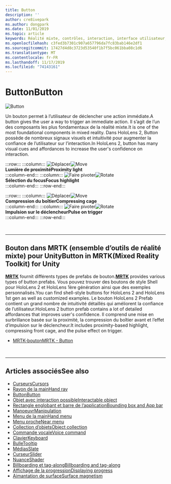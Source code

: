 ```yaml
---
title: Button
description: ''
author: cre8ivepark
ms.author: dongpark
ms.date: 11/01/2019
ms.topic: article
keywords: Réalité mixte, contrôles, interaction, interface utilisateur, expérience utilisateur
ms.openlocfilehash: c3fed3b7301c907a657796da7fc83bab146e2df1
ms.sourcegitcommit: 17427d4d8c3723d53540f1b7f5bc061bba08c1d6
ms.translationtype: MT
ms.contentlocale: fr-FR
ms.lasthandoff: 11/17/2019
ms.locfileid: "74143161"
---
```

# <a name="button"></a><span data-ttu-id="dcdfc-103">Button</span><span class="sxs-lookup"><span data-stu-id="dcdfc-103">Button</span></span>

![Button](images/UX/UX_Hero_Button.jpg)

<span data-ttu-id="dcdfc-105">Un bouton permet à l’utilisateur de déclencher une action immédiate.</span><span class="sxs-lookup"><span data-stu-id="dcdfc-105">A button gives the user a way to trigger an immediate action.</span></span> <span data-ttu-id="dcdfc-106">Il s’agit de l’un des composants les plus fondamentaux de la réalité mixte.</span><span class="sxs-lookup"><span data-stu-id="dcdfc-106">It is one of the most foundational components in mixed reality.</span></span> <span data-ttu-id="dcdfc-107">Dans HoloLens 2, Button possède de nombreux signaux visuels et intuitivité pour augmenter la confiance de l’utilisateur sur l’interaction.</span><span class="sxs-lookup"><span data-stu-id="dcdfc-107">In HoloLens 2, button has many visual cues and affordances to increase the user's confidence on interaction.</span></span> 


:::row:::
    :::column:::
       <span data-ttu-id="dcdfc-108">![Déplacer](images/UX/UX_Button_Affordance_ProximityLight.jpg)</span><span class="sxs-lookup"><span data-stu-id="dcdfc-108">![Move](images/UX/UX_Button_Affordance_ProximityLight.jpg)</span></span><br>
       <span data-ttu-id="dcdfc-109">**Lumière de proximité**</span><span class="sxs-lookup"><span data-stu-id="dcdfc-109">**Proximity light**</span></span><br>
    :::column-end:::
    :::column:::
       <span data-ttu-id="dcdfc-110">![Faire pivoter](images/UX/UX_Button_Affordance_FocusHighlight.jpg)</span><span class="sxs-lookup"><span data-stu-id="dcdfc-110">![Rotate](images/UX/UX_Button_Affordance_FocusHighlight.jpg)</span></span><br>
        <span data-ttu-id="dcdfc-111">**Sélection du focus**</span><span class="sxs-lookup"><span data-stu-id="dcdfc-111">**Focus highlight**</span></span><br>
    :::column-end:::
:::row-end:::

:::row:::
    :::column:::
       <span data-ttu-id="dcdfc-112">![Déplacer](images/UX/UX_Button_Affordance_Compression.jpg)</span><span class="sxs-lookup"><span data-stu-id="dcdfc-112">![Move](images/UX/UX_Button_Affordance_Compression.jpg)</span></span><br>
       <span data-ttu-id="dcdfc-113">**Compression du boîtier**</span><span class="sxs-lookup"><span data-stu-id="dcdfc-113">**Compressing cage**</span></span><br>
    :::column-end:::
    :::column:::
       <span data-ttu-id="dcdfc-114">![Faire pivoter](images/UX/UX_Button_Affordance_Pulse.jpg)</span><span class="sxs-lookup"><span data-stu-id="dcdfc-114">![Rotate](images/UX/UX_Button_Affordance_Pulse.jpg)</span></span><br>
        <span data-ttu-id="dcdfc-115">**Impulsion sur le déclencheur**</span><span class="sxs-lookup"><span data-stu-id="dcdfc-115">**Pulse on trigger**</span></span><br>
    :::column-end:::
:::row-end:::

<br>


---

## <a name="button-in-mrtkmixed-reality-toolkit-for-unity"></a><span data-ttu-id="dcdfc-116">Bouton dans MRTK (ensemble d’outils de réalité mixte) pour Unity</span><span class="sxs-lookup"><span data-stu-id="dcdfc-116">Button in MRTK(Mixed Reality Toolkit) for Unity</span></span>
<span data-ttu-id="dcdfc-117">**[MRTK](https://github.com/Microsoft/MixedRealityToolkit-Unity)** fournit différents types de prefabs de bouton.</span><span class="sxs-lookup"><span data-stu-id="dcdfc-117">**[MRTK](https://github.com/Microsoft/MixedRealityToolkit-Unity)** provides various types of button prefabs.</span></span> <span data-ttu-id="dcdfc-118">Vous pouvez trouver des boutons de style Shell pour HoloLens 2 et HoloLens 1ère génération ainsi que des exemples personnalisés.</span><span class="sxs-lookup"><span data-stu-id="dcdfc-118">You can find shell-style buttons for HoloLens 2 and HoloLens 1st gen as well as customized examples.</span></span> <span data-ttu-id="dcdfc-119">Le bouton HoloLens 2 Prefab contient un grand nombre de intuitivité détaillés qui améliorent la confiance de l’utilisateur.</span><span class="sxs-lookup"><span data-stu-id="dcdfc-119">HoloLens 2 button prefab contains a lot of detailed affordances that improves user's confidence.</span></span> <span data-ttu-id="dcdfc-120">Il comprend une mise en surbrillance basée sur la proximité, la compression du boîtier avant et l’effet d’impulsion sur le déclencheur.</span><span class="sxs-lookup"><span data-stu-id="dcdfc-120">It includes proximity-based highlight, compressing front cage, and the pulse effect on trigger.</span></span>

* [<span data-ttu-id="dcdfc-121">MRTK-bouton</span><span class="sxs-lookup"><span data-stu-id="dcdfc-121">MRTK - Button</span></span>](https://microsoft.github.io/MixedRealityToolkit-Unity/Documentation/README_Button.html)



<br>

---


## <a name="see-also"></a><span data-ttu-id="dcdfc-122">Articles associés</span><span class="sxs-lookup"><span data-stu-id="dcdfc-122">See also</span></span>

* [<span data-ttu-id="dcdfc-123">Curseurs</span><span class="sxs-lookup"><span data-stu-id="dcdfc-123">Cursors</span></span>](cursors.md)
* [<span data-ttu-id="dcdfc-124">Rayon de la main</span><span class="sxs-lookup"><span data-stu-id="dcdfc-124">Hand ray</span></span>](point-and-commit.md)
* [<span data-ttu-id="dcdfc-125">Button</span><span class="sxs-lookup"><span data-stu-id="dcdfc-125">Button</span></span>](button.md)
* [<span data-ttu-id="dcdfc-126">Objet avec interaction possible</span><span class="sxs-lookup"><span data-stu-id="dcdfc-126">Interactable object</span></span>](interactable-object.md)
* [<span data-ttu-id="dcdfc-127">Rectangle englobant et barre de l’application</span><span class="sxs-lookup"><span data-stu-id="dcdfc-127">Bounding box and App bar</span></span>](app-bar-and-bounding-box.md)
* [<span data-ttu-id="dcdfc-128">Manoeuvr</span><span class="sxs-lookup"><span data-stu-id="dcdfc-128">Manipulation</span></span>](direct-manipulation.md)
* [<span data-ttu-id="dcdfc-129">Menu de la main</span><span class="sxs-lookup"><span data-stu-id="dcdfc-129">Hand menu</span></span>](hand-menu.md)
* [<span data-ttu-id="dcdfc-130">Menu proche</span><span class="sxs-lookup"><span data-stu-id="dcdfc-130">Near menu</span></span>](near-menu.md)
* [<span data-ttu-id="dcdfc-131">Collection d’objets</span><span class="sxs-lookup"><span data-stu-id="dcdfc-131">Object collection</span></span>](object-collection.md)
* [<span data-ttu-id="dcdfc-132">Commande vocale</span><span class="sxs-lookup"><span data-stu-id="dcdfc-132">Voice command</span></span>](voice-input.md)
* [<span data-ttu-id="dcdfc-133">Clavier</span><span class="sxs-lookup"><span data-stu-id="dcdfc-133">Keyboard</span></span>](keyboard.md)
* [<span data-ttu-id="dcdfc-134">Bulle</span><span class="sxs-lookup"><span data-stu-id="dcdfc-134">Tooltip</span></span>](tooltip.md)
* [<span data-ttu-id="dcdfc-135">Médias</span><span class="sxs-lookup"><span data-stu-id="dcdfc-135">Slate</span></span>](slate.md)
* [<span data-ttu-id="dcdfc-136">Curseur</span><span class="sxs-lookup"><span data-stu-id="dcdfc-136">Slider</span></span>](slider.md)
* [<span data-ttu-id="dcdfc-137">Nuance</span><span class="sxs-lookup"><span data-stu-id="dcdfc-137">Shader</span></span>](shader.md)
* [<span data-ttu-id="dcdfc-138">Billboarding et tag-along</span><span class="sxs-lookup"><span data-stu-id="dcdfc-138">Billboarding and tag-along</span></span>](billboarding-and-tag-along.md)
* [<span data-ttu-id="dcdfc-139">Affichage de la progression</span><span class="sxs-lookup"><span data-stu-id="dcdfc-139">Displaying progress</span></span>](progress.md)
* [<span data-ttu-id="dcdfc-140">Aimantation de surface</span><span class="sxs-lookup"><span data-stu-id="dcdfc-140">Surface magnetism</span></span>](surface-magnetism.md)
